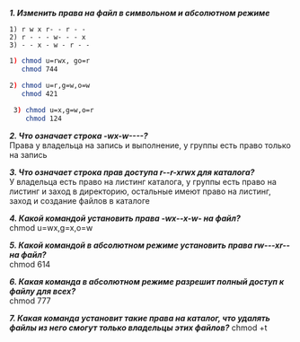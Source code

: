 ***1. Изменить права на файл в символьном и абсолютном режиме*** 
```
1) r w x r- - r - -
2) r - - - w- - - x
3) - - x - w - r - - 
```
```bash
1) chmod u=rwx, go=r
   chmod 744

2) chmod u=r,g=w,o=w
   chmod 421
   
 3) chmod u=x,g=w,o=r
    chmod 124
```

***2. Что означает строка -wx-w----?***  
Права у владельца на запись и выполнение, у группы есть право только на запись

***3. Что означает строка прав доступа r--r-xrwx для каталога?***  
У владельца есть право на листинг каталога, у группы есть право на листинг и заход в директорию, остальные имеют право на листинг, заход и создание файлов в каталоге

***4. Какой командой установить права -wx--x-w- на файл?***  
chmod u=wx,g=x,o=w

***5. Какой командой в абсолютном режиме установить права rw---xr-- на файл?***  
chmod 614

***6. Какая команда в абсолютном режиме разрешит полный доступ к файлу для всех?***  
 chmod 777
 
 ***7. Какая команда установит такие права на каталог, что удалять файлы из него смогут только владельцы этих файлов?***
 chmod +t
